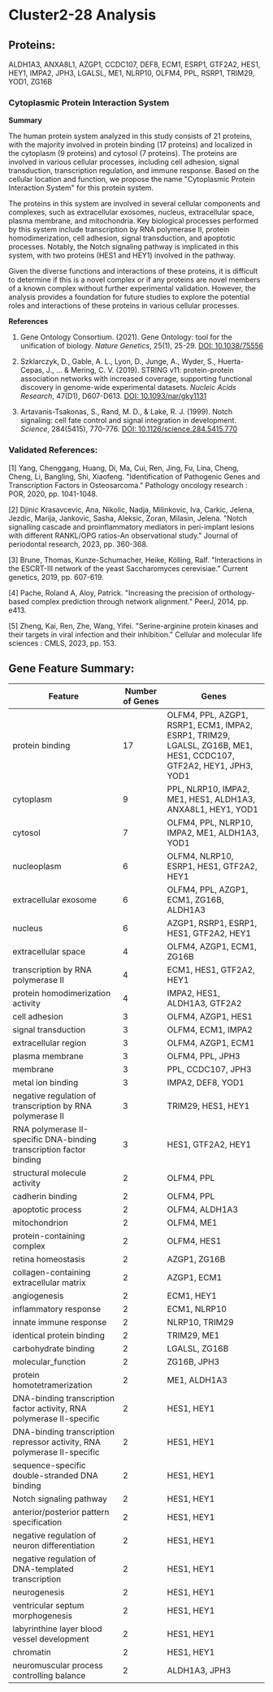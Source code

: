 # Cluster2-28 Analysis

## Proteins: 

ALDH1A3, ANXA8L1, AZGP1, CCDC107, DEF8, ECM1, ESRP1, GTF2A2, HES1, HEY1, IMPA2, JPH3, LGALSL, ME1, NLRP10, OLFM4, PPL, RSRP1, TRIM29, YOD1, ZG16B

### Cytoplasmic Protein Interaction System

**Summary**

The human protein system analyzed in this study consists of 21 proteins, with the majority involved in protein binding (17 proteins) and localized in the cytoplasm (9 proteins) and cytosol (7 proteins). The proteins are involved in various cellular processes, including cell adhesion, signal transduction, transcription regulation, and immune response. Based on the cellular location and function, we propose the name "Cytoplasmic Protein Interaction System" for this protein system.

The proteins in this system are involved in several cellular components and complexes, such as extracellular exosomes, nucleus, extracellular space, plasma membrane, and mitochondria. Key biological processes performed by this system include transcription by RNA polymerase II, protein homodimerization, cell adhesion, signal transduction, and apoptotic processes. Notably, the Notch signaling pathway is implicated in this system, with two proteins (HES1 and HEY1) involved in the pathway.

Given the diverse functions and interactions of these proteins, it is difficult to determine if this is a novel complex or if any proteins are novel members of a known complex without further experimental validation. However, the analysis provides a foundation for future studies to explore the potential roles and interactions of these proteins in various cellular processes.

**References**

1. Gene Ontology Consortium. (2021). Gene Ontology: tool for the unification of biology. *Nature Genetics*, 25(1), 25-29. [DOI: 10.1038/75556](https://doi.org/10.1038/75556)

2. Szklarczyk, D., Gable, A. L., Lyon, D., Junge, A., Wyder, S., Huerta-Cepas, J., ... & Mering, C. V. (2019). STRING v11: protein-protein association networks with increased coverage, supporting functional discovery in genome-wide experimental datasets. *Nucleic Acids Research*, 47(D1), D607-D613. [DOI: 10.1093/nar/gky1131](https://doi.org/10.1093/nar/gky1131)

3. Artavanis-Tsakonas, S., Rand, M. D., & Lake, R. J. (1999). Notch signaling: cell fate control and signal integration in development. *Science*, 284(5415), 770-776. [DOI: 10.1126/science.284.5415.770](https://doi.org/10.1126/science.284.5415.770)

### Validated References: 

[1] Yang, Chenggang, Huang, Di, Ma, Cui, Ren, Jing, Fu, Lina, Cheng, Cheng, Li, Bangling, Shi, Xiaofeng. "Identification of Pathogenic Genes and Transcription Factors in Osteosarcoma." Pathology oncology research : POR, 2020, pp. 1041-1048.

[2] Djinic Krasavcevic, Ana, Nikolic, Nadja, Milinkovic, Iva, Carkic, Jelena, Jezdic, Marija, Jankovic, Sasha, Aleksic, Zoran, Milasin, Jelena. "Notch signalling cascade and proinflammatory mediators in peri-implant lesions with different RANKL/OPG ratios-An observational study." Journal of periodontal research, 2023, pp. 360-368.

[3] Brune, Thomas, Kunze-Schumacher, Heike, Kölling, Ralf. "Interactions in the ESCRT-III network of the yeast Saccharomyces cerevisiae." Current genetics, 2019, pp. 607-619.

[4] Pache, Roland A, Aloy, Patrick. "Increasing the precision of orthology-based complex prediction through network alignment." PeerJ, 2014, pp. e413.

[5] Zheng, Kai, Ren, Zhe, Wang, Yifei. "Serine-arginine protein kinases and their targets in viral infection and their inhibition." Cellular and molecular life sciences : CMLS, 2023, pp. 153.



## Gene Feature Summary: 

| Feature | Number of Genes | Genes |
| --- | --- | --- |
| protein binding | 17 | OLFM4, PPL, AZGP1, RSRP1, ECM1, IMPA2, ESRP1, TRIM29, LGALSL, ZG16B, ME1, HES1, CCDC107, GTF2A2, HEY1, JPH3, YOD1 |
| cytoplasm | 9 | PPL, NLRP10, IMPA2, ME1, HES1, ALDH1A3, ANXA8L1, HEY1, YOD1 |
| cytosol | 7 | OLFM4, PPL, NLRP10, IMPA2, ME1, ALDH1A3, YOD1 |
| nucleoplasm | 6 | OLFM4, NLRP10, ESRP1, HES1, GTF2A2, HEY1 |
| extracellular exosome | 6 | OLFM4, PPL, AZGP1, ECM1, ZG16B, ALDH1A3 |
| nucleus | 6 | AZGP1, RSRP1, ESRP1, HES1, GTF2A2, HEY1 |
| extracellular space | 4 | OLFM4, AZGP1, ECM1, ZG16B |
|  transcription by RNA polymerase II | 4 | ECM1, HES1, GTF2A2, HEY1 |
| protein homodimerization activity | 4 | IMPA2, HES1, ALDH1A3, GTF2A2 |
| cell adhesion | 3 | OLFM4, AZGP1, HES1 |
| signal transduction | 3 | OLFM4, ECM1, IMPA2 |
| extracellular region | 3 | OLFM4, AZGP1, ECM1 |
| plasma membrane | 3 | OLFM4, PPL, JPH3 |
| membrane | 3 | PPL, CCDC107, JPH3 |
| metal ion binding | 3 | IMPA2, DEF8, YOD1 |
| negative regulation of transcription by RNA polymerase II | 3 | TRIM29, HES1, HEY1 |
| RNA polymerase II-specific DNA-binding transcription factor binding | 3 | HES1, GTF2A2, HEY1 |
| structural molecule activity | 2 | OLFM4, PPL |
| cadherin binding | 2 | OLFM4, PPL |
|  apoptotic process | 2 | OLFM4, ALDH1A3 |
| mitochondrion | 2 | OLFM4, ME1 |
| protein-containing complex | 2 | OLFM4, HES1 |
| retina homeostasis | 2 | AZGP1, ZG16B |
| collagen-containing extracellular matrix | 2 | AZGP1, ECM1 |
| angiogenesis | 2 | ECM1, HEY1 |
| inflammatory response | 2 | ECM1, NLRP10 |
| innate immune response | 2 | NLRP10, TRIM29 |
| identical protein binding | 2 | TRIM29, ME1 |
| carbohydrate binding | 2 | LGALSL, ZG16B |
| molecular_function | 2 | ZG16B, JPH3 |
| protein homotetramerization | 2 | ME1, ALDH1A3 |
| DNA-binding transcription factor activity, RNA polymerase II-specific | 2 | HES1, HEY1 |
| DNA-binding transcription repressor activity, RNA polymerase II-specific | 2 | HES1, HEY1 |
| sequence-specific double-stranded DNA binding | 2 | HES1, HEY1 |
| Notch signaling pathway | 2 | HES1, HEY1 |
| anterior/posterior pattern specification | 2 | HES1, HEY1 |
| negative regulation of neuron differentiation | 2 | HES1, HEY1 |
| negative regulation of DNA-templated transcription | 2 | HES1, HEY1 |
|  neurogenesis | 2 | HES1, HEY1 |
| ventricular septum morphogenesis | 2 | HES1, HEY1 |
| labyrinthine layer blood vessel development | 2 | HES1, HEY1 |
| chromatin | 2 | HES1, HEY1 |
| neuromuscular process controlling balance | 2 | ALDH1A3, JPH3 |

